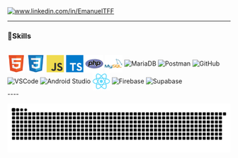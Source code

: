 <p align="left">
<a href="https://www.linkedin.com/in/emanuel-tonis-florz-filho-90139b292/" target="blank"><img align="center" src=https://img.shields.io/badge/LinkedIn-0077B5?style=for-the-badge&logo=linkedin&logoColor=white
 alt="www.linkedin.com/in/EmanuelTFF" height="25" width="80" /></a>
</p>

----
<h3 align="left" >🚀Skills</h3> 

<div style="display: inline_block"><br>
  <!-- Linguagens -->
  <img align="center" alt="HTML" height="40" width="40" src="https://raw.githubusercontent.com/devicons/devicon/master/icons/html5/html5-original.svg">
  <img align="center" alt="CSS" height="40" width="40" src="https://raw.githubusercontent.com/devicons/devicon/master/icons/css3/css3-original.svg">
  <img align="center" alt="JavaScript" height="40" width="40" src="https://raw.githubusercontent.com/devicons/devicon/master/icons/javascript/javascript-original.svg">
  <img align="center" alt="TypeScript" height="40" width="40" src="https://raw.githubusercontent.com/devicons/devicon/master/icons/typescript/typescript-original.svg">
  <img align="center" alt="PHP" height="40" width="40" src="https://raw.githubusercontent.com/devicons/devicon/master/icons/php/php-original.svg">

  <!-- Banco de dados -->
  <img align="center" alt="MySQL" height="40" width="40" src="https://raw.githubusercontent.com/devicons/devicon/master/icons/mysql/mysql-original-wordmark.svg">
  <img align="center" alt="MariaDB" height="60" width="90" src="https://www.vectorlogo.zone/logos/mariadb/mariadb-ar21.svg">

  <!-- Ferramentas -->
  <img align="center" alt="Postman" height="40" width="40" src="https://www.vectorlogo.zone/logos/getpostman/getpostman-icon.svg">
  <img align="center" alt="GitHub" height="50" width="50" src="https://www.vectorlogo.zone/logos/github/github-icon.svg">
  <img align="center" alt="VSCode" height="40" width="40" src="https://cdn.icon-icons.com/icons2/2107/PNG/512/file_type_vscode_icon_130084.png">
  <img align="center" alt="Android Studio" height="40" width="40" src="https://cdn.jsdelivr.net/gh/devicons/devicon/icons/androidstudio/androidstudio-original.svg">

  <!-- Frameworks e plataformas -->
  <img align="center" alt="React Native" height="40" width="40" src="https://raw.githubusercontent.com/devicons/devicon/master/icons/react/react-original.svg">
  <img align="center" alt="Firebase" height="40" width="40" src="https://www.vectorlogo.zone/logos/firebase/firebase-icon.svg">
  <img align="center" alt="Supabase" height="40" width="40" src="https://api.iconify.design/logos:supabase-icon.svg">
</div>
----

   ![Snake animation](https://github.com/georgepiter/georgepiter/blob/output/github-contribution-grid-snake.svg)
